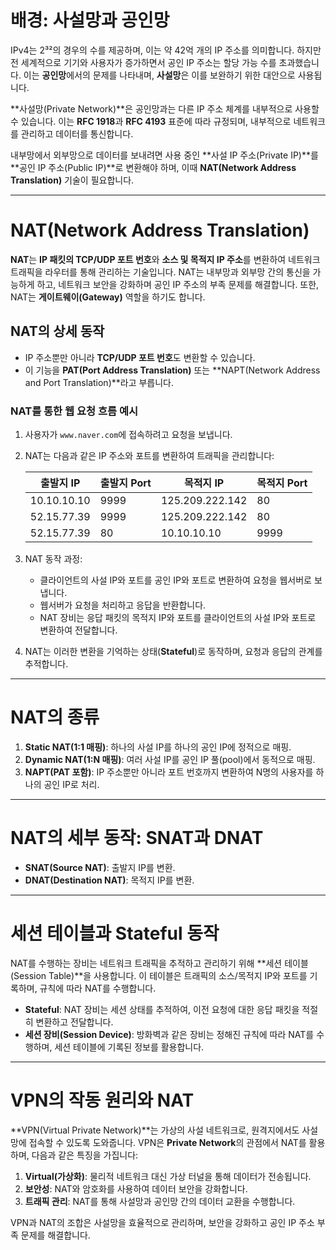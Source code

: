 # 배경: 사설망과 공인망

IPv4는 2³²의 경우의 수를 제공하며, 이는 약 42억 개의 IP 주소를 의미합니다. 하지만 전 세계적으로 기기와 사용자가 증가하면서 공인 IP 주소는 할당 가능 수를 초과했습니다. 이는 **공인망**에서의 문제를 나타내며, **사설망**은 이를 보완하기 위한 대안으로 사용됩니다.

**사설망(Private Network)**은 공인망과는 다른 IP 주소 체계를 내부적으로 사용할 수 있습니다. 이는 **RFC 1918**과 **RFC 4193** 표준에 따라 규정되며, 내부적으로 네트워크를 관리하고 데이터를 통신합니다.

내부망에서 외부망으로 데이터를 보내려면 사용 중인 **사설 IP 주소(Private IP)**를 **공인 IP 주소(Public IP)**로 변환해야 하며, 이때 **NAT(Network Address Translation)** 기술이 필요합니다.

---

# NAT(Network Address Translation)

**NAT**는 **IP 패킷의 TCP/UDP 포트 번호**와 **소스 및 목적지 IP 주소**를 변환하여 네트워크 트래픽을 라우터를 통해 관리하는 기술입니다. NAT는 내부망과 외부망 간의 통신을 가능하게 하고, 네트워크 보안을 강화하며 공인 IP 주소의 부족 문제를 해결합니다. 또한, NAT는 **게이트웨이(Gateway)** 역할을 하기도 합니다.

## NAT의 상세 동작

- IP 주소뿐만 아니라 **TCP/UDP 포트 번호**도 변환할 수 있습니다.
- 이 기능을 **PAT(Port Address Translation)** 또는 **NAPT(Network Address and Port Translation)**라고 부릅니다.

### NAT를 통한 웹 요청 흐름 예시

1. 사용자가 `www.naver.com`에 접속하려고 요청을 보냅니다.
2. NAT는 다음과 같은 IP 주소와 포트를 변환하여 트래픽을 관리합니다:

   | 출발지 IP   | 출발지 Port | 목적지 IP       | 목적지 Port |
   | ----------- | ----------- | --------------- | ----------- |
   | 10.10.10.10 | 9999        | 125.209.222.142 | 80          |
   | 52.15.77.39 | 9999        | 125.209.222.142 | 80          |
   | 52.15.77.39 | 80          | 10.10.10.10     | 9999        |

3. NAT 동작 과정:

   - 클라이언트의 사설 IP와 포트를 공인 IP와 포트로 변환하여 요청을 웹서버로 보냅니다.
   - 웹서버가 요청을 처리하고 응답을 반환합니다.
   - NAT 장비는 응답 패킷의 목적지 IP와 포트를 클라이언트의 사설 IP와 포트로 변환하여 전달합니다.

4. NAT는 이러한 변환을 기억하는 상태(**Stateful**)로 동작하며, 요청과 응답의 관계를 추적합니다.

---

# NAT의 종류

1. **Static NAT(1:1 매핑)**: 하나의 사설 IP를 하나의 공인 IP에 정적으로 매핑.
2. **Dynamic NAT(1:N 매핑)**: 여러 사설 IP를 공인 IP 풀(pool)에서 동적으로 매핑.
3. **NAPT(PAT 포함)**: IP 주소뿐만 아니라 포트 번호까지 변환하여 N명의 사용자를 하나의 공인 IP로 처리.

---

# NAT의 세부 동작: SNAT과 DNAT

- **SNAT(Source NAT)**: 출발지 IP를 변환.
- **DNAT(Destination NAT)**: 목적지 IP를 변환.

---

# 세션 테이블과 Stateful 동작

NAT를 수행하는 장비는 네트워크 트래픽을 추적하고 관리하기 위해 **세션 테이블(Session Table)**을 사용합니다. 이 테이블은 트래픽의 소스/목적지 IP와 포트를 기록하며, 규칙에 따라 NAT를 수행합니다.

- **Stateful**: NAT 장비는 세션 상태를 추적하여, 이전 요청에 대한 응답 패킷을 적절히 변환하고 전달합니다.
- **세션 장비(Session Device)**: 방화벽과 같은 장비는 정해진 규칙에 따라 NAT를 수행하며, 세션 테이블에 기록된 정보를 활용합니다.

---

# VPN의 작동 원리와 NAT

**VPN(Virtual Private Network)**는 가상의 사설 네트워크로, 원격지에서도 사설망에 접속할 수 있도록 도와줍니다. VPN은 **Private Network**의 관점에서 NAT를 활용하며, 다음과 같은 특징을 가집니다:

1. **Virtual(가상화)**: 물리적 네트워크 대신 가상 터널을 통해 데이터가 전송됩니다.
2. **보안성**: NAT와 암호화를 사용하여 데이터 보안을 강화합니다.
3. **트래픽 관리**: NAT를 통해 사설망과 공인망 간의 데이터 교환을 수행합니다.

VPN과 NAT의 조합은 사설망을 효율적으로 관리하며, 보안을 강화하고 공인 IP 주소 부족 문제를 해결합니다.
